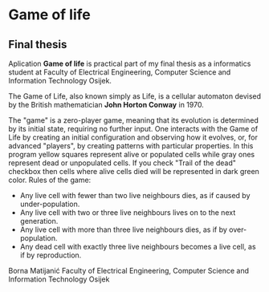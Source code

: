# Game of life

## Final thesis

Aplication **Game of life** is practical part of my final thesis as a informatics student at Faculty of Electrical Engineering, Computer Science and Information Technology Osijek.

The Game of Life, also known simply as Life, is a cellular automaton devised by the British mathematician **John Horton Conway** in 1970.

The "game" is a zero-player game, meaning that its evolution is determined by its initial state, requiring no further input. One interacts with the Game of Life by creating an initial configuration and observing how it evolves, or, for advanced "players", by creating patterns with particular properties. In this program yellow squares represent alive or populated cells while gray ones represent dead or unpopulated cells. If you check "Trail of the dead" checkbox then cells where alive cells died will be represented in dark green color. Rules of the game:

* Any live cell with fewer than two live neighbours dies, as if caused by under-population.
* Any live cell with two or three live neighbours lives on to the next generation.
* Any live cell with more than three live neighbours dies, as if by over-population.
* Any dead cell with exactly three live neighbours becomes a live cell, as if by reproduction.

Borna Matijanić
Faculty of Electrical Engineering, Computer Science and Information Technology Osijek